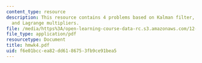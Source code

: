 ```yaml
---
content_type: resource
description: This resource contains 4 problems based on Kalman filter, RTS algorithm,
  and Lagrange multipliers.
file: /media/https%3A/open-learning-course-data-rc.s3.amazonaws.com/12-864-inference-from-data-and-models-spring-2005/f6e01bccea82dd6186753fb9ce91bea5_hmwk4.pdf
file_type: application/pdf
resourcetype: Document
title: hmwk4.pdf
uid: f6e01bcc-ea82-dd61-8675-3fb9ce91bea5
---
```

